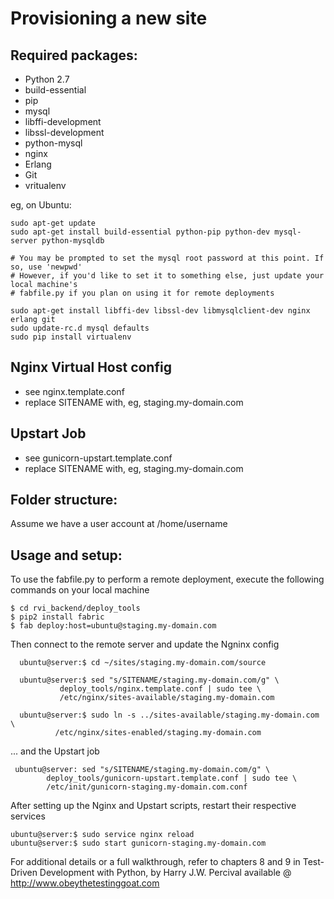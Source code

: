 Provisioning a new site
======================

## Required packages:

* Python 2.7
* build-essential
* pip
* mysql
* libffi-development
* libssl-development
* python-mysql
* nginx
* Erlang
* Git
* vritualenv

eg, on Ubuntu:

    sudo apt-get update
    sudo apt-get install build-essential python-pip python-dev mysql-server python-mysqldb

    # You may be prompted to set the mysql root password at this point. If so, use 'newpwd'
    # However, if you'd like to set it to something else, just update your local machine's 
    # fabfile.py if you plan on using it for remote deployments

    sudo apt-get install libffi-dev libssl-dev libmysqlclient-dev nginx erlang git
    sudo update-rc.d mysql defaults
    sudo pip install virtualenv

## Nginx Virtual Host config

* see nginx.template.conf
* replace SITENAME with, eg, staging.my-domain.com


## Upstart Job

* see gunicorn-upstart.template.conf
* replace SITENAME with, eg, staging.my-domain.com


## Folder structure:

Assume we have a user account at /home/username


## Usage and setup:

To use the fabfile.py to perform a remote deployment, execute the following commands on your local machine
```
$ cd rvi_backend/deploy_tools
$ pip2 install fabric
$ fab deploy:host=ubuntu@staging.my-domain.com
```

Then connect to the remote server and update the Ngninx config
```
  ubuntu@server:$ cd ~/sites/staging.my-domain.com/source
```
```
  ubuntu@server:$ sed "s/SITENAME/staging.my-domain.com/g" \
  		   deploy_tools/nginx.template.conf | sudo tee \
		   /etc/nginx/sites-available/staging.my-domain.com
```
```
  ubuntu@server:$ sudo ln -s ../sites-available/staging.my-domain.com \
  		  /etc/nginx/sites-enabled/staging.my-domain.com
```

... and the Upstart job

 ```
  ubuntu@server: sed "s/SITENAME/staging.my-domain.com/g" \
  		 deploy_tools/gunicorn-upstart.template.conf | sudo tee \
		 /etc/init/gunicorn-staging.my-domain.com.conf
```

After setting up the Nginx and Upstart scripts, restart their respective services
```
ubuntu@server:$ sudo service nginx reload
ubuntu@server:$ sudo start gunicorn-staging.my-domain.com
```

For additional details or a full walkthrough, refer to chapters 8 and 9 in Test-Driven Development with Python,
by Harry J.W. Percival available @ http://www.obeythetestinggoat.com
